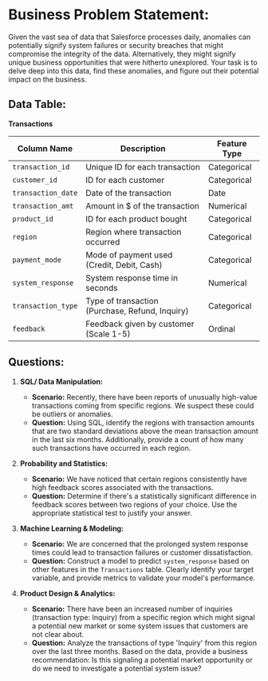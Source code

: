 # **Business Problem Statement:**  
Given the vast sea of data that Salesforce processes daily, anomalies can potentially signify system failures or security breaches that might compromise the integrity of the data. Alternatively, they might signify unique business opportunities that were hitherto unexplored. Your task is to delve deep into this data, find these anomalies, and figure out their potential impact on the business.

## **Data Table:**
**Transactions**  

| Column Name      | Description                                       | Feature Type     |
|------------------|---------------------------------------------------|------------------|
| `transaction_id`   | Unique ID for each transaction                    | Categorical      |
| `customer_id`      | ID for each customer                              | Categorical      |
| `transaction_date` | Date of the transaction                           | Date             |
| `transaction_amt`  | Amount in $ of the transaction                    | Numerical        |
| `product_id`       | ID for each product bought                        | Categorical      |
| `region`           | Region where transaction occurred                 | Categorical      |
| `payment_mode`     | Mode of payment used (Credit, Debit, Cash)        | Categorical      |
| `system_response`  | System response time in seconds                   | Numerical        |
| `transaction_type` | Type of transaction (Purchase, Refund, Inquiry)   | Categorical      |
| `feedback`         | Feedback given by customer (Scale 1-5)            | Ordinal          |

## **Questions:**  

1. **SQL/ Data Manipulation:**  
   - **Scenario:** Recently, there have been reports of unusually high-value transactions coming from specific regions. We suspect these could be outliers or anomalies.  
   - **Question:** Using SQL, identify the regions with transaction amounts that are two standard deviations above the mean transaction amount in the last six months. Additionally, provide a count of how many such transactions have occurred in each region.

2. **Probability and Statistics:**  
   - **Scenario:** We have noticed that certain regions consistently have high feedback scores associated with the transactions.  
   - **Question:** Determine if there's a statistically significant difference in feedback scores between two regions of your choice. Use the appropriate statistical test to justify your answer.

3. **Machine Learning & Modeling:**  
   - **Scenario:** We are concerned that the prolonged system response times could lead to transaction failures or customer dissatisfaction.  
   - **Question:** Construct a model to predict `system_response` based on other features in the `Transactions` table. Clearly identify your target variable, and provide metrics to validate your model's performance.

4. **Product Design & Analytics:**  
   - **Scenario:** There have been an increased number of inquiries (transaction type: Inquiry) from a specific region which might signal a potential new market or some system issues that customers are not clear about.  
   - **Question:** Analyze the transactions of type 'Inquiry' from this region over the last three months. Based on the data, provide a business recommendation: Is this signaling a potential market opportunity or do we need to investigate a potential system issue?